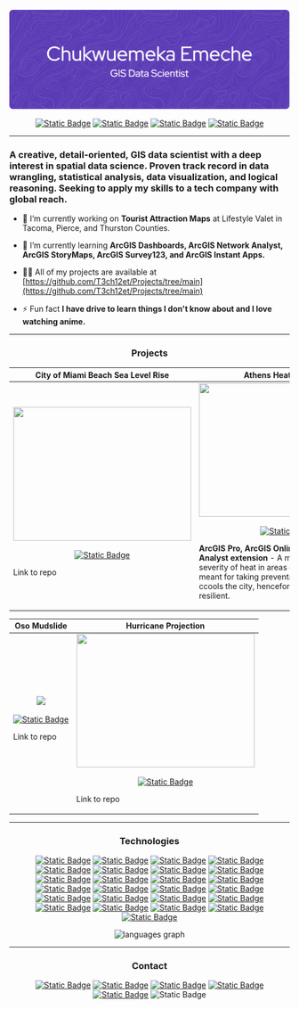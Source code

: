 ![Header](./github-header-image.png)
<p align="center"> <a href="https://www.linkedin.com/in/emekaemeche/" target="_blank" rel="noreferrer"> <img alt="Static Badge" src="https://img.shields.io/badge/-LinkedIn-000000?style=flat&logo=LinkedIn"></a> <a href="https://www.facebook.com/emeka.emeche/" target="_blank" rel="noreferrer"> <img alt="Static Badge" src="https://img.shields.io/badge/-Facebook-000000?style=flat&logo=Facebook"></a> <a href="https://twitter.com/echukwe1547" target="_blank" rel="noreferrer"> <img alt="Static Badge" src="https://img.shields.io/badge/-X-000000?style=flat&logo=X"></a> <a href="https://drive.google.com/file/d/1gWm0r34WvnxUjNrHAHgyEEdqFhCrK4uf/view?usp=sharing" target="_blank" rel="noreferrer"> <img alt="Static Badge" src="https://img.shields.io/badge/-Resume-000000?style=flat&logo=ReadMe"></a></p>

________________________
<h3 align="left">A creative, detail-oriented, GIS data scientist with a deep interest in spatial data science. Proven track record in data wrangling, statistical analysis, data visualization, and logical reasoning. Seeking to apply my skills to a tech company with global reach.</h3>

- 🔭 I’m currently working on **Tourist Attraction Maps** at Lifestyle Valet in Tacoma, Pierce, and Thurston Counties.

- 🌱 I’m currently learning **ArcGIS Dashboards, ArcGIS Network Analyst, ArcGIS StoryMaps, ArcGIS Survey123, and ArcGIS Instant Apps.**

- 👨‍💻 All of my projects are available at [https://github.com/T3ch12et/Projects/tree/main](https://github.com/T3ch12et/Projects/tree/main)

- ⚡ Fun fact **I have drive to learn things I don't know about and I love watching anime.**

___
<h3 align="center">Projects</h3>

<div align="center">
  
| City of Miami Beach Sea Level Rise | Athens Heat Risk Index |
| :------------: | :------------: |
| <img src="./GIFs/ArcGIS - City of Miami Beach Sea Level Rise_EmekaEmeche (3).gif" width="320" height="240"/> <br><p align="center"><a href="https://www.linkedin.com/in/emekaemeche/" target="_blank" rel="noreferrer"> <img alt="Static Badge" src="https://img.shields.io/badge/-REPO-000000?style=flat&logo=GitHub"></a></p> <p align="left">Link to repo</p> | <img src="./GIFs/Athens Heat Risk Index_EmekaEmeche (3).gif" width="320" height="240"/> <br><p align="center"><a href="https://www.linkedin.com/in/emekaemeche/" target="_blank" rel="noreferrer"> <img alt="Static Badge" src="https://img.shields.io/badge/-REPO-000000?style=flat&logo=GitHub"></a></p> <p align="left"> **ArcGIS Pro, ArcGIS Online, ArcGIS Spatial Analyst extension** - A map that shows the severity of heat in areas of Athens, Greece. It's meant for taking preventative measures to ccools the city, henceforth making it more resilient.</p>|

| Oso Mudslide | Hurricane Projection |
| :------------: | :------------: |
| <img src="./GIFs/Oso Mudslide_gif320x240.gif"/> <br><p align="center"><a href="https://www.linkedin.com/in/emekaemeche/" target="_blank" rel="noreferrer"> <img alt="Static Badge" src="https://img.shields.io/badge/-REPO-000000?style=flat&logo=GitHub"></a></p> <p align="left">Link to repo</p> | <img src="./Hurricane_Projection_EmekaEmeche.jpg" width="320" height="240"/> <br><p align="center"><a href="https://www.linkedin.com/in/emekaemeche/" target="_blank" rel="noreferrer"> <img alt="Static Badge" src="https://img.shields.io/badge/-REPO-000000?style=flat&logo=GitHub"></a></p> <p align="left">Link to repo</p> | 

</div>

___
<h3 align="center">Technologies</h3>
<p align="center"> <a href="https://www.esri.com/en-us/arcgis/products/arcgis-pro/overview" target="_blank" rel="noreferrer"> <img alt="Static Badge" src="https://img.shields.io/badge/-ArcGIS-000000?style=flat&logo=ArcGIS"></a> <a href="https://www.esri.com/en-us/arcgis/products/arcgis-online/overview" target="_blank" rel="noreferrer"> <img alt="Static Badge" src="https://img.shields.io/badge/-ArcGIS Online-4d54b9?style=flat&logo=ArcGIS"></a> <a href="https://www.esri.com/en-us/arcgis/products/arcgis-instant-apps/trial" target="_blank" rel="noreferrer"> <img alt="Static Badge" src="https://img.shields.io/badge/-ArcGIS Instant Apps-8FA17A?style=flat&logo=ArcGIS"></a> <a href="https://livingatlas.arcgis.com/en/home/" target="_blank" rel="noreferrer"> <img alt="Static Badge" src="https://img.shields.io/badge/-ArcGIS Living Atlas-43A047?style=flat&logo=ArcGIS"></a> <a href="https://storymaps.arcgis.com/" target="_blank" rel="noreferrer"> <img alt="Static Badge" src="https://img.shields.io/badge/-ArcGIS StoryMaps-64c4b7?style=flat&logo=ArcGIS"></a> <a href="https://www.esri.com/en-us/arcgis/products/arcgis-network-analyst/overview" target="_blank" rel="noreferrer"> <img alt="Static Badge" src="https://img.shields.io/badge/-ArcGIS Network Analyst-0e9b6b?style=flat&logo=ArcGIS"></a> <a href="https://survey123.arcgis.com/" target="_blank" rel="noreferrer"> <img alt="Static Badge" src="https://img.shields.io/badge/-ArcGIS Survey123-759c33?style=flat&logo=ArcGIS"></a> <a href="https://www.esri.com/en-us/arcgis/products/arcgis-dashboards/overview" target="_blank" rel="noreferrer"> <img alt="Static Badge" src="https://img.shields.io/badge/-ArcGIS Dashboards-e89204?style=flat&logo=ArcGIS"></a> <a href="https://developers.arcgis.com/arcade/" target="_blank" rel="noreferrer"> <img alt="Static Badge" src="https://img.shields.io/badge/-ArcGIS Arcade-c02505?style=flat&logo=ArcGIS"></a> <a href="https://www.autodesk.com/products/civil-3d/overview?term=1-YEAR&tab=subscription" target="_blank" rel="noreferrer"> <img alt="Static Badge" src="https://img.shields.io/badge/-Autodesk Civil 3D-000000?style=flat&logo=Autodesk"></a> <a href="https://www.qgis.org/en/site/" target="_blank" rel="noreferrer"> <img alt="Static Badge" src="https://img.shields.io/badge/-QGIS-000000?style=flat&logo=Qgis"></a> <a href="https://www.python.org" target="_blank" rel="noreferrer"> <img alt="Static Badge" src="https://img.shields.io/badge/-Python-000000?style=flat&logo=Python"></a> <a href="https://www.java.com" target="_blank" rel="noreferrer"> <img alt="Static Badge" src="https://img.shields.io/badge/-Java-000000?style=flat&logo=Java"></a>  <a href="https://www.r-project.org/about.html" target="_blank" rel="noreferrer"> <img alt="Static Badge" src="https://img.shields.io/badge/-R-000000?style=flat&logo=R"></a> <a href="https://posit.co/download/rstudio-desktop/" target="_blank" rel="noreferrer"> <img alt="Static Badge" src="https://img.shields.io/badge/-RStudio-000000?style=flat&logo=RStudio IDE"></a> <a href="https://www.tableau.com/" target="_blank" rel="noreferrer"> <img alt="Static Badge" src="https://img.shields.io/badge/-Tableau-000000?style=flat&logo=Tableau"></a> <a href="https://www.w3schools.com/html/" target="_blank" rel="noreferrer"> <img alt="Static Badge" src="https://img.shields.io/badge/-HTML-000000?style=flat&logo=HTML5"></a> <a href="https://www.w3schools.com/css/" target="_blank" rel="noreferrer"> <img alt="Static Badge" src="https://img.shields.io/badge/-CSS-000000?style=flat&logo=CSS3"></a> <a href="https://developer.mozilla.org/en-US/docs/Web/JavaScript" target="_blank" rel="noreferrer"> <img alt="Static Badge" src="https://img.shields.io/badge/-JavaScript-000000?style=flat&logo=JavaScript"></a> <a href="https://www.json.org/json-en.html" target="_blank" rel="noreferrer"> <img alt="Static Badge" src="https://img.shields.io/badge/-JSON-000000?style=flat&logo=JSON"></a> <a href="https://www.postgresql.org" target="_blank" rel="noreferrer"> <img alt="Static Badge" src="https://img.shields.io/badge/-PostgreSQL-000000?style=flat&logo=PostgreSQL"></a> <a href="https://www.figma.com/" target="_blank" rel="noreferrer"> <img alt="Static Badge" src="https://img.shields.io/badge/-Figma-000000?style=flat&logo=Figma"></a> <a href="https://www.office.com/" target="_blank" rel="noreferrer"> <img alt="Static Badge" src="https://img.shields.io/badge/-Microsoft Office 365-000000?style=flat&logo=Microsoft"></a> <a href="https://code.visualstudio.com/" target="_blank" rel="noreferrer"> <img alt="Static Badge" src="https://img.shields.io/badge/-Visual Studio Code-000000?style=flat&logo=Visual Studio Code"></a> <a href="https://jupyter.org/" target="_blank" rel="noreferrer"> <img alt="Static Badge" src="https://img.shields.io/badge/-Jupyter-000000?style=flat&logo=Jupyter"></a></p>

<div align="center">
  <img src="https://github-readme-stats.vercel.app/api/top-langs?username=t3ch12et&locale=en&hide_title=false&layout=compact&card_width=320&langs_count=5&theme=dracula&hide_border=false" height="150" alt="languages graph"  />
</div> 

_____________________
<h3 align="center">Contact</h3>
<p align="center"> <a href="https://www.linkedin.com/in/emekaemeche/" target="_blank" rel="noreferrer"> <img alt="Static Badge" src="https://img.shields.io/badge/-LinkedIn-000000?style=flat&logo=LinkedIn"></a> <a href="https://www.facebook.com/emeka.emeche/" target="_blank" rel="noreferrer"> <img alt="Static Badge" src="https://img.shields.io/badge/-Facebook-000000?style=flat&logo=Facebook"></a> <a href="https://twitter.com/echukwe1547" target="_blank" rel="noreferrer"> <img alt="Static Badge" src="https://img.shields.io/badge/-X-000000?style=flat&logo=X"></a> <a href="https://drive.google.com/file/d/1gWm0r34WvnxUjNrHAHgyEEdqFhCrK4uf/view?usp=sharing" target="_blank" rel="noreferrer"> <img alt="Static Badge" src="https://img.shields.io/badge/-Resume-000000?style=flat&logo=ReadMe"></a> <a href="https://drive.google.com/file/d/1gWm0r34WvnxUjNrHAHgyEEdqFhCrK4uf/view?usp=sharing" target="_blank" rel="noreferrer"> <img alt="Static Badge" src="https://img.shields.io/badge/-chukwe22@gmail.com-000000?style=flat&logo=Gmail"></a> <img alt="Static Badge" src="https://img.shields.io/badge/-(206) 4767818 -000000?style=flat&logo=None"> </p>


